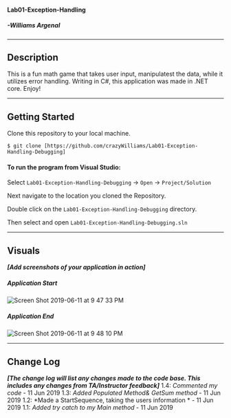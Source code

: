 
#### Lab01-Exception-Handling
##### -Williams Argenal

------------------------------

## Description
This is a fun math game that takes user input, manipulatest the data, while it  utilizes error handling. Writing in C#, this application was made in .NET core. Enjoy!


------------------------------

## Getting Started
Clone this repository to your local machine.
```
$ git clone [https://github.com/crazyWilliams/Lab01-Exception-Handling-Debugging]
```
#### To run the program from Visual Studio:
Select ```Lab01-Exception-Handling-Debugging``` -> ```Open``` -> ```Project/Solution```

Next navigate to the location you cloned the Repository.

Double click on the ```Lab01-Exception-Handling-Debugging``` directory.

Then select and open ```Lab01-Exception-Handling-Debugging.sln```

------------------------------

## Visuals
***[Add screenshots of your application in action]***

##### Application Start
![Screen Shot 2019-06-11 at 9 47 33 PM](https://user-images.githubusercontent.com/46799764/59324238-d6e5a980-8c92-11e9-828c-7dd5619f1889.png)

##### Application End
![Screen Shot 2019-06-11 at 9 48 10 PM](https://user-images.githubusercontent.com/46799764/59324263-f11f8780-8c92-11e9-9873-eba87718e588.png)


------------------------------

## Change Log
***[The change log will list any changes made to the code base. This includes any changes from TA/Instructor feedback]***
1.4: *Commented my code* - 11 Jun 2019
1.3: *Added Populated Method& GetSum method* - 11 Jun 2019
1.2: *Made a StartSequence, taking the users information * - 11 Jun 2019
1.1: *Added try catch to my Main method* - 11 Jun 2019
